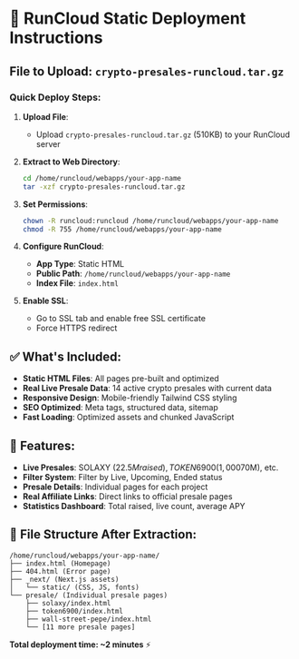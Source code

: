 # 🚀 RunCloud Static Deployment Instructions

## File to Upload: `crypto-presales-runcloud.tar.gz`

### Quick Deploy Steps:

1. **Upload File**: 
   - Upload `crypto-presales-runcloud.tar.gz` (510KB) to your RunCloud server

2. **Extract to Web Directory**:
   ```bash
   cd /home/runcloud/webapps/your-app-name
   tar -xzf crypto-presales-runcloud.tar.gz
   ```

3. **Set Permissions**:
   ```bash
   chown -R runcloud:runcloud /home/runcloud/webapps/your-app-name
   chmod -R 755 /home/runcloud/webapps/your-app-name
   ```

4. **Configure RunCloud**:
   - **App Type**: Static HTML
   - **Public Path**: `/home/runcloud/webapps/your-app-name`
   - **Index File**: `index.html`

5. **Enable SSL**:
   - Go to SSL tab and enable free SSL certificate
   - Force HTTPS redirect

## ✅ What's Included:

- **Static HTML Files**: All pages pre-built and optimized
- **Real Live Presale Data**: 14 active crypto presales with current data
- **Responsive Design**: Mobile-friendly Tailwind CSS styling  
- **SEO Optimized**: Meta tags, structured data, sitemap
- **Fast Loading**: Optimized assets and chunked JavaScript

## 🎯 Features:

- **Live Presales**: SOLAXY ($22.5M raised), TOKEN6900 (1,000%+ APY), Wall Street Pepe ($70M), etc.
- **Filter System**: Filter by Live, Upcoming, Ended status
- **Presale Details**: Individual pages for each project
- **Real Affiliate Links**: Direct links to official presale pages
- **Statistics Dashboard**: Total raised, live count, average APY

## 🚨 File Structure After Extraction:

```
/home/runcloud/webapps/your-app-name/
├── index.html (Homepage)
├── 404.html (Error page)
├── _next/ (Next.js assets)
│   └── static/ (CSS, JS, fonts)
└── presale/ (Individual presale pages)
    ├── solaxy/index.html
    ├── token6900/index.html
    ├── wall-street-pepe/index.html
    └── [11 more presale pages]
```

**Total deployment time: ~2 minutes** ⚡